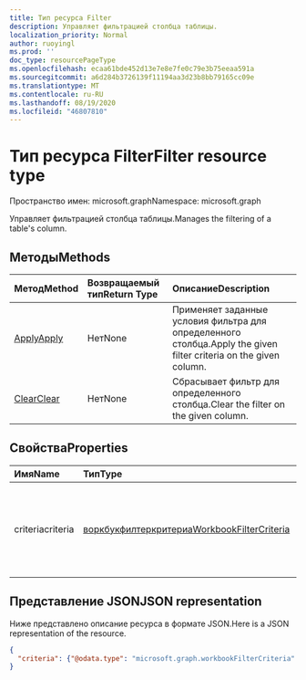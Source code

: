 ```yaml
---
title: Тип ресурса Filter
description: Управляет фильтрацией столбца таблицы.
localization_priority: Normal
author: ruoyingl
ms.prod: ''
doc_type: resourcePageType
ms.openlocfilehash: ecaa61bde452d13e7e8e7fe0c79e3b75eeaa591a
ms.sourcegitcommit: a6d284b3726139f11194aa3d23b8bb79165cc09e
ms.translationtype: MT
ms.contentlocale: ru-RU
ms.lasthandoff: 08/19/2020
ms.locfileid: "46807810"
---
```

# <a name="filter-resource-type"></a><span data-ttu-id="1d031-103">Тип ресурса Filter</span><span class="sxs-lookup"><span data-stu-id="1d031-103">Filter resource type</span></span>

<span data-ttu-id="1d031-104">Пространство имен: microsoft.graph</span><span class="sxs-lookup"><span data-stu-id="1d031-104">Namespace: microsoft.graph</span></span>

<span data-ttu-id="1d031-105">Управляет фильтрацией столбца таблицы.</span><span class="sxs-lookup"><span data-stu-id="1d031-105">Manages the filtering of a table's column.</span></span>


## <a name="methods"></a><span data-ttu-id="1d031-106">Методы</span><span class="sxs-lookup"><span data-stu-id="1d031-106">Methods</span></span>

| <span data-ttu-id="1d031-107">Метод</span><span class="sxs-lookup"><span data-stu-id="1d031-107">Method</span></span>           | <span data-ttu-id="1d031-108">Возвращаемый тип</span><span class="sxs-lookup"><span data-stu-id="1d031-108">Return Type</span></span>    |<span data-ttu-id="1d031-109">Описание</span><span class="sxs-lookup"><span data-stu-id="1d031-109">Description</span></span>|
|:---------------|:--------|:----------|
|[<span data-ttu-id="1d031-110">Apply</span><span class="sxs-lookup"><span data-stu-id="1d031-110">Apply</span></span>](../api/filter-apply.md)|<span data-ttu-id="1d031-111">Нет</span><span class="sxs-lookup"><span data-stu-id="1d031-111">None</span></span>|<span data-ttu-id="1d031-112">Применяет заданные условия фильтра для определенного столбца.</span><span class="sxs-lookup"><span data-stu-id="1d031-112">Apply the given filter criteria on the given column.</span></span>|
|[<span data-ttu-id="1d031-113">Clear</span><span class="sxs-lookup"><span data-stu-id="1d031-113">Clear</span></span>](../api/filter-clear.md)|<span data-ttu-id="1d031-114">Нет</span><span class="sxs-lookup"><span data-stu-id="1d031-114">None</span></span>|<span data-ttu-id="1d031-115">Сбрасывает фильтр для определенного столбца.</span><span class="sxs-lookup"><span data-stu-id="1d031-115">Clear the filter on the given column.</span></span>|

## <a name="properties"></a><span data-ttu-id="1d031-116">Свойства</span><span class="sxs-lookup"><span data-stu-id="1d031-116">Properties</span></span>

| <span data-ttu-id="1d031-117">Имя</span><span class="sxs-lookup"><span data-stu-id="1d031-117">Name</span></span> | <span data-ttu-id="1d031-118">Тип</span><span class="sxs-lookup"><span data-stu-id="1d031-118">Type</span></span>   |<span data-ttu-id="1d031-119">Описание</span><span class="sxs-lookup"><span data-stu-id="1d031-119">Description</span></span>|
|:---------------|:--------|:----------|
|<span data-ttu-id="1d031-120">criteria</span><span class="sxs-lookup"><span data-stu-id="1d031-120">criteria</span></span>|[<span data-ttu-id="1d031-121">воркбукфилтеркритериа</span><span class="sxs-lookup"><span data-stu-id="1d031-121">WorkbookFilterCriteria</span></span>](filtercriteria.md)|<span data-ttu-id="1d031-122">Текущий фильтр, заданный для определенного столбца.</span><span class="sxs-lookup"><span data-stu-id="1d031-122">The currently applied filter on the given column.</span></span> <span data-ttu-id="1d031-123">Только для чтения.</span><span class="sxs-lookup"><span data-stu-id="1d031-123">Read-only.</span></span>|

## <a name="json-representation"></a><span data-ttu-id="1d031-124">Представление JSON</span><span class="sxs-lookup"><span data-stu-id="1d031-124">JSON representation</span></span>

<span data-ttu-id="1d031-125">Ниже представлено описание ресурса в формате JSON.</span><span class="sxs-lookup"><span data-stu-id="1d031-125">Here is a JSON representation of the resource.</span></span>

<!-- {
  "blockType": "resource",
  "baseType": "microsoft.graph.entity",
  "optionalProperties": [

  ],
  "@odata.type": "microsoft.graph.workbookFilter"
}-->

```json
{
  "criteria": {"@odata.type": "microsoft.graph.workbookFilterCriteria" }
}
```

<!-- uuid: 8fcb5dbc-d5aa-4681-8e31-b001d5168d79
2015-10-25 14:57:30 UTC -->
<!-- {
  "type": "#page.annotation",
  "description": "Filter resource",
  "keywords": "",
  "section": "documentation",
  "tocPath": ""
}-->
